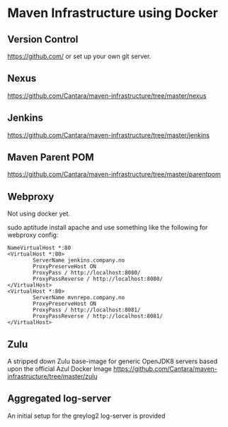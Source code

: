 # Maven Infrastructure using Docker

## Version Control 

https://github.com/ or set up your own git server. 


## Nexus 
https://github.com/Cantara/maven-infrastructure/tree/master/nexus


## Jenkins 
https://github.com/Cantara/maven-infrastructure/tree/master/jenkins


## Maven Parent POM
https://github.com/Cantara/maven-infrastructure/tree/master/parentpom

## Webproxy 

Not using docker yet. 

sudo aptitude install apache and use something like the following for webproxy config: 

```
NameVirtualHost *:80
<VirtualHost *:80>
        ServerName jenkins.company.no
        ProxyPreserveHost ON
        ProxyPass / http://localhost:8080/
        ProxyPassReverse / http://localhost:8080/
</VirtualHost>
<VirtualHost *:80>
        ServerName mvnrepo.company.no
        ProxyPreserveHost ON
        ProxyPass / http://localhost:8081/
        ProxyPassReverse / http://localhost:8081/
</VirtualHost>
```

## Zulu
A stripped down Zulu base-image for generic OpenJDK8 servers based upon the official Azul Docker Image
https://github.com/Cantara/maven-infrastructure/tree/master/zulu

## Aggregated log-server
An initial setup for the greylog2 log-server is provided 

